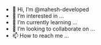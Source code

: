 - 👋 Hi, I’m @mahesh-developed
- 👀 I’m interested in ...
- 🌱 I’m currently learning ...
- 💞️ I’m looking to collaborate on ...
- 📫 How to reach me ...

<!---
mahesh-developed/mahesh-developed is a ✨ special ✨ repository because its `README.md` (this file) appears on your GitHub profile.
You can click the Preview link to take a look at your changes.
--->
